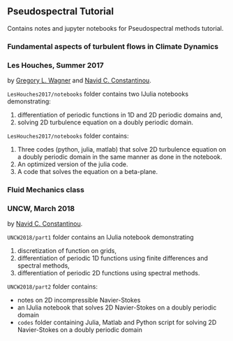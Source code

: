 ## Pseudospectral Tutorial

Contains notes and jupyter notebooks for Pseudospectral methods tutorial.


### Fundamental aspects of turbulent flows in Climate Dynamics
### Les Houches, Summer 2017
by [Gregory L. Wagner](https://glwagner.github.io) and [Navid C. Constantinou](http://www.navidconstantinou.com).

`LesHouches2017/notebooks` folder contains two IJulia notebooks demonstrating:
1) differentiation of periodic functions in 1D and 2D periodic domains and,
2) solving 2D turbulence equation on a doubly periodic domain.

`LesHouches2017/notebooks` folder contains:
1) Three codes (python, julia, matlab) that solve 2D turbulence equation on a doubly periodic domain in the same manner as done in the notebook. 
2) An optimized version of the julia code.
3) A code that solves the equation on a beta-plane.


### Fluid Mechanics class
### UNCW, March 2018
by [Navid C. Constantinou](http://www.navidconstantinou.com).

`UNCW2018/part1` folder contains an IJulia notebook demonstrating
1) discretization of function on grids,
2) differentiation of periodic 1D functions using finite differences and spectral methods,
3) differentiation of periodic 2D functions using spectral methods.

`UNCW2018/part2` folder contains:
- notes on 2D incompressible Navier-Stokes
- an IJulia notebook that solves 2D Navier-Stokes on a doubly periodic domain
- `codes` folder containing Julia, Matlab and Python script for solving  2D Navier-Stokes on a doubly periodic domain
